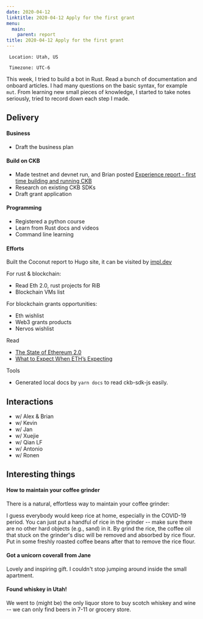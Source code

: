 ```yaml
---
date: 2020-04-12
linktitle: 2020-04-12 Apply for the first grant
menu:
  main:
    parent: report
title: 2020-04-12 Apply for the first grant
---
```


` Location: Utah, US`

` Timezone: UTC-6`


This week, I tried to build a bot in Rust. Read a bunch of documentation and onboard articles. I had many questions on the basic syntax, for example `mut`. From learning new small pieces of knowledge, I started to take notes seriously, tried to record down each step I made.

## Delivery

#### Business

- Draft the business plan

#### Build on CKB

- Made testnet and devnet run, and Brian posted [Experience report - first time building and running CKB](https://talk.nervos.org/t/experience-report-first-time-building-and-running-ckb/4518)
- Research on existing CKB SDKs
- Draft grant application

#### Programming

- Registered a python course
- Learn from Rust docs and videos
- Command line learning

#### Efforts

Built the Coconut report to Hugo site, it can be visited by [impl.dev](https://impl.dev)

For rust & blockchain:
- Read Eth 2.0, rust projects for RiB
- Blockchain VMs list

For blockchain grants opportunities:
- Eth wishlist
- Web3 grants products
- Nervos wishlist

Read

- [The State of Ethereum 2.0](https://docs.google.com/document/d/1PS0k9MaKPdPwEw3Uh9rq7USjq7LcSpT6ICQUXRij4YE/edit#heading=h.kdbgcss2wsc)
- [What to Expect When ETH’s Expecting](https://hackernoon.com/what-to-expect-when-eths-expecting-80cb4951afcd)

Tools

- Generated local docs by `yarn docs` to read ckb-sdk-js easily.

## Interactions

- w/ Alex & Brian
- w/ Kevin
- w/ Jan
- w/ Xuejie
- w/ Qian LF
- w/ Antonio
- w/ Ronen

## Interesting things

#### How to maintain your coffee grinder

There is a natural, effortless way to maintain your coffee grinder:

I guess everybody would keep rice at home, especially in the COVID-19 period. You can just put a handful of rice in the grinder -- make sure there are no other hard objects (e.g., sand) in it. By grind the rice, the coffee oil that stuck on the grinder's disc will be removed and absorbed by rice flour. Put in some freshly roasted coffee beans after that to remove the rice flour.

#### Got a unicorn coverall from Jane

Lovely and inspiring gift. I couldn't stop jumping around inside the small apartment.

#### Found whiskey in Utah!

We went to (might be) the only liquor store to buy scotch whiskey and wine -- we can only find beers in 7-11 or grocery store.
